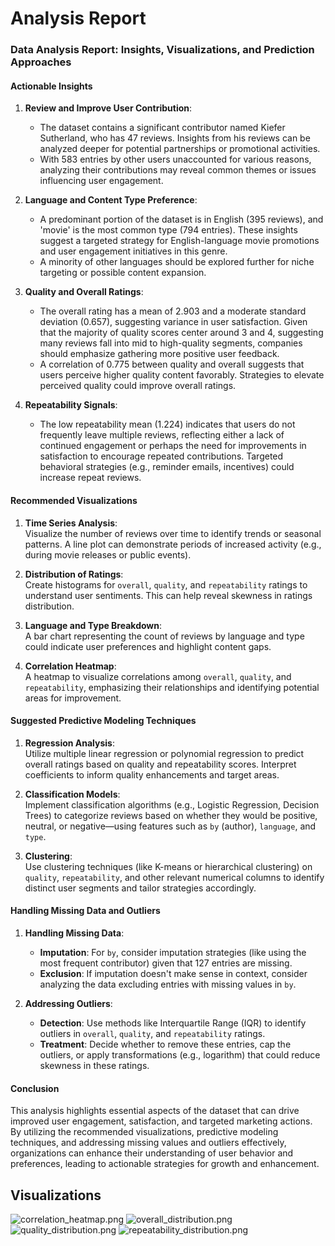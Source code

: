 # Analysis Report

### Data Analysis Report: Insights, Visualizations, and Prediction Approaches

#### Actionable Insights

1. **Review and Improve User Contribution**:
   - The dataset contains a significant contributor named Kiefer Sutherland, who has 47 reviews. Insights from his reviews can be analyzed deeper for potential partnerships or promotional activities.
   - With 583 entries by other users unaccounted for various reasons, analyzing their contributions may reveal common themes or issues influencing user engagement.

2. **Language and Content Type Preference**:
   - A predominant portion of the dataset is in English (395 reviews), and 'movie' is the most common type (794 entries). These insights suggest a targeted strategy for English-language movie promotions and user engagement initiatives in this genre.
   - A minority of other languages should be explored further for niche targeting or possible content expansion.

3. **Quality and Overall Ratings**:
   - The overall rating has a mean of 2.903 and a moderate standard deviation (0.657), suggesting variance in user satisfaction. Given that the majority of quality scores center around 3 and 4, suggesting many reviews fall into mid to high-quality segments, companies should emphasize gathering more positive user feedback.
   - A correlation of 0.775 between quality and overall suggests that users perceive higher quality content favorably. Strategies to elevate perceived quality could improve overall ratings.

4. **Repeatability Signals**:
   - The low repeatability mean (1.224) indicates that users do not frequently leave multiple reviews, reflecting either a lack of continued engagement or perhaps the need for improvements in satisfaction to encourage repeated contributions. Targeted behavioral strategies (e.g., reminder emails, incentives) could increase repeat reviews.

#### Recommended Visualizations

1. **Time Series Analysis**:  
   Visualize the number of reviews over time to identify trends or seasonal patterns. A line plot can demonstrate periods of increased activity (e.g., during movie releases or public events).

2. **Distribution of Ratings**:  
   Create histograms for `overall`, `quality`, and `repeatability` ratings to understand user sentiments. This can help reveal skewness in ratings distribution.

3. **Language and Type Breakdown**:  
   A bar chart representing the count of reviews by language and type could indicate user preferences and highlight content gaps.

4. **Correlation Heatmap**:  
   A heatmap to visualize correlations among `overall`, `quality`, and `repeatability`, emphasizing their relationships and identifying potential areas for improvement.

#### Suggested Predictive Modeling Techniques

1. **Regression Analysis**:  
   Utilize multiple linear regression or polynomial regression to predict overall ratings based on quality and repeatability scores. Interpret coefficients to inform quality enhancements and target areas.

2. **Classification Models**:  
   Implement classification algorithms (e.g., Logistic Regression, Decision Trees) to categorize reviews based on whether they would be positive, neutral, or negative—using features such as `by` (author), `language`, and `type`.

3. **Clustering**:  
   Use clustering techniques (like K-means or hierarchical clustering) on `quality`, `repeatability`, and other relevant numerical columns to identify distinct user segments and tailor strategies accordingly.

#### Handling Missing Data and Outliers

1. **Handling Missing Data**:
   - **Imputation**: For `by`, consider imputation strategies (like using the most frequent contributor) given that 127 entries are missing.
   - **Exclusion**: If imputation doesn't make sense in context, consider analyzing the data excluding entries with missing values in `by`.

2. **Addressing Outliers**:
   - **Detection**: Use methods like Interquartile Range (IQR) to identify outliers in `overall`, `quality`, and `repeatability` ratings.
   - **Treatment**: Decide whether to remove these entries, cap the outliers, or apply transformations (e.g., logarithm) that could reduce skewness in these ratings.

#### Conclusion

This analysis highlights essential aspects of the dataset that can drive improved user engagement, satisfaction, and targeted marketing actions. By utilizing the recommended visualizations, predictive modeling techniques, and addressing missing values and outliers effectively, organizations can enhance their understanding of user behavior and preferences, leading to actionable strategies for growth and enhancement.

## Visualizations

![correlation_heatmap.png](correlation_heatmap.png)
![overall_distribution.png](overall_distribution.png)
![quality_distribution.png](quality_distribution.png)
![repeatability_distribution.png](repeatability_distribution.png)